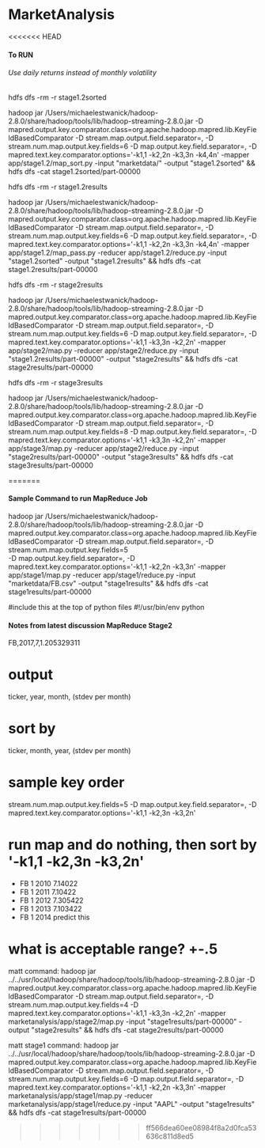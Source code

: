 # MarketAnalysis

<<<<<<< HEAD
#### To RUN
###### Use daily returns instead of monthly volatility

hdfs dfs -rm -r stage1.2sorted

hadoop jar /Users/michaelestwanick/hadoop-2.8.0/share/hadoop/tools/lib/hadoop-streaming-2.8.0.jar -D mapred.output.key.comparator.class=org.apache.hadoop.mapred.lib.KeyFieldBasedComparator -D stream.map.output.field.separator=, -D stream.num.map.output.key.fields=6  -D map.output.key.field.separator=, -D mapred.text.key.comparator.options='-k1,1 -k2,2n -k3,3n -k4,4n' -mapper app/stage1.2/map_sort.py -input "marketdata/" -output "stage1.2sorted" && hdfs dfs -cat stage1.2sorted/part-00000


hdfs dfs -rm -r stage1.2results

hadoop jar /Users/michaelestwanick/hadoop-2.8.0/share/hadoop/tools/lib/hadoop-streaming-2.8.0.jar -D mapred.output.key.comparator.class=org.apache.hadoop.mapred.lib.KeyFieldBasedComparator -D stream.map.output.field.separator=, -D stream.num.map.output.key.fields=6  -D map.output.key.field.separator=, -D mapred.text.key.comparator.options='-k1,1 -k2,2n -k3,3n -k4,4n' -mapper app/stage1.2/map_pass.py -reducer app/stage1.2/reduce.py  -input "stage1.2sorted" -output "stage1.2results" && hdfs dfs -cat stage1.2results/part-00000

hdfs dfs -rm -r stage2results

hadoop jar /Users/michaelestwanick/hadoop-2.8.0/share/hadoop/tools/lib/hadoop-streaming-2.8.0.jar -D mapred.output.key.comparator.class=org.apache.hadoop.mapred.lib.KeyFieldBasedComparator -D stream.map.output.field.separator=, -D stream.num.map.output.key.fields=6  -D map.output.key.field.separator=, -D mapred.text.key.comparator.options='-k1,1 -k3,3n -k2,2n' -mapper app/stage2/map.py  -reducer app/stage2/reduce.py -input "stage1.2results/part-00000" -output "stage2results" && hdfs dfs -cat stage2results/part-00000

hdfs dfs -rm -r stage3results

hadoop jar /Users/michaelestwanick/hadoop-2.8.0/share/hadoop/tools/lib/hadoop-streaming-2.8.0.jar -D mapred.output.key.comparator.class=org.apache.hadoop.mapred.lib.KeyFieldBasedComparator -D stream.map.output.field.separator=, -D stream.num.map.output.key.fields=8  -D map.output.key.field.separator=, -D mapred.text.key.comparator.options='-k1,1 -k3,3n -k2,2n' -mapper app/stage3/map.py -reducer app/stage2/reduce.py -input "stage2results/part-00000" -output "stage3results" && hdfs dfs -cat stage3results/part-00000







































=======
#### Sample Command to run MapReduce Job
hadoop jar /Users/michaelestwanick/hadoop-2.8.0/share/hadoop/tools/lib/hadoop-streaming-2.8.0.jar 
-D mapred.output.key.comparator.class=org.apache.hadoop.mapred.lib.KeyFieldBasedComparator 
-D stream.map.output.field.separator=, 
-D stream.num.map.output.key.fields=5  
-D map.output.key.field.separator=, 
-D mapred.text.key.comparator.options='-k1,1 -k2,2n -k3,3n' 
-mapper app/stage1/map.py 
-reducer app/stage1/reduce.py 
-input "marketdata/FB.csv" 
-output "stage1results" 
&& hdfs dfs -cat stage1results/part-00000

#include this at the top of python files
#!/usr/bin/env python

#### Notes from latest discussion MapReduce Stage2
FB,2017,7,1.205329311
# output
ticker, year, month, (stdev per month)

# sort by 
ticker, month, year, (stdev per month)

# sample key order
stream.num.map.output.key.fields=5  -D map.output.key.field.separator=, -D mapred.text.key.comparator.options='-k1,1 -k2,3n -k3,2n'
# run map and do nothing, then sort by '-k1,1 -k2,3n -k3,2n'
- FB 1 2010 7.14022
- FB 1 2011 7.10422
- FB 1 2012 7.305422
- FB 1 2013 7.103422
- FB 1 2014 predict this 

# what is acceptable range? +-.5


matt command:
hadoop jar ../../usr/local/hadoop/share/hadoop/tools/lib/hadoop-streaming-2.8.0.jar -D mapred.output.key.comparator.class=org.apache.hadoop.mapred.lib.KeyFieldBasedComparator -D stream.map.output.field.separator=, -D stream.num.map.output.key.fields=4 -D mapred.text.key.comparator.options='-k1,1 -k3,3n -k2,2n' -mapper marketanalysis/app/stage2/map.py  -input "stage1results/part-00000" -output "stage2results" && hdfs dfs -cat stage2results/part-00000 


matt stage1 command:
hadoop jar ../../usr/local/hadoop/share/hadoop/tools/lib/hadoop-streaming-2.8.0.jar -D mapred.output.key.comparator.class=org.apache.hadoop.mapred.lib.KeyFieldBasedComparator -D stream.map.output.field.separator=, -D stream.num.map.output.key.fields=6 -D map.output.field.separator=, -D mapred.text.key.comparator.options='-k1,1 -k2,2n -k3,3n' -mapper marketanalysis/app/stage1/map.py -reducer marketanalysis/app/stage1/reduce.py -input "AAPL" -output "stage1results" && hdfs dfs -cat stage1results/part-00000 
>>>>>>> ff566dea60ee08984f8a2d0fca53636c811d8ed5





